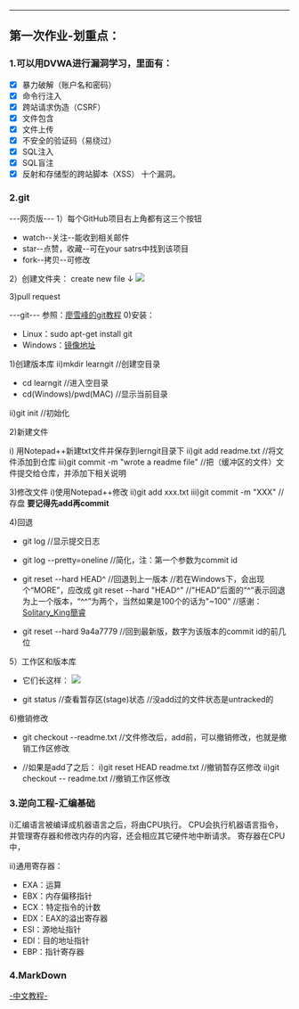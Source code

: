 ------------------------------------------------
## 第一次作业-划重点：

### 1.可以用DVWA进行漏洞学习，里面有：
- [x] 暴力破解（账户名和密码）
- [x] 命令行注入
- [x] 跨站请求伪造（CSRF）
- [x] 文件包含
- [x] 文件上传
- [x] 不安全的验证码（易绕过）
- [x] SQL注入
- [x] SQL盲注
- [x] 反射和存储型的跨站脚本（XSS）
十个漏洞。

### 2.git
---网页版---
1）每个GitHub项目右上角都有这三个按钮
- watch--关注--能收到相关邮件
- star--点赞，收藏--可在your satrs中找到该项目
- fork--拷贝--可修改

2）创建文件夹：
create new file
           ↓
![](http://i.stack.imgur.com/n3Wg3.gif)

3)pull request

---git---
参照：[廖雪峰的git教程](https://www.liaoxuefeng.com/wiki/0013739516305929606dd18361248578c67b8067c8c017b000)
0)安装：
- Linux：sudo apt-get install git
- Windows：[镜像地址](https://git-for-windows.github.io/)

1)创建版本库
ii)mkdir learngit    //创建空目录
- cd learngit          //进入空目录
- cd(Windows)/pwd(MAC)              //显示当前目录

ii)git init             //初始化

2)新建文件

i) 用Notepad++新建txt文件并保存到lerngit目录下
ii)git add readme.txt    //将文件添加到仓库
iii)git commit -m "wrote a readme file"   //把（缓冲区的文件）文件提交给仓库，并添加下相关说明

3)修改文件
i)使用Notepad++修改
ii)git add xxx.txt
iii)git commit -m "XXX"   //存盘
**要记得先add再commit**

4)回退

- git log      //显示提交日志
- git log --pretty=oneline       //简化，注：第一个参数为commit id

- git reset --hard HEAD^    //回退到上一版本
//若在Windows下，会出现个“MORE”，应改成 git reset --hard "HEAD^"
//"HEAD"后面的“^”表示回退为上一个版本，“^^”为两个，当然如果是100个的话为"~100"
 //感谢：[Solitary_King](http://blog.csdn.net/Solitary_King/article/details/73739636)[簡睿](http://jdev.tw/blog/4239/git-rest-hard-head-in-windows-cmd-exe)
- git reset --hard 9a4a7779  //回到最新版，数字为该版本的commit id的前几位

5）工作区和版本库
- 它们长这样：
![](https://cdn.webxueyuan.com/cdn/files/attachments/001384907702917346729e9afbf4127b6dfbae9207af016000/0)

- git status    //查看暂存区(stage)状态
//没add过的文件状态是untracked的

6)撤销修改
- git checkout --readme.txt   //文件修改后，add前，可以撤销修改，也就是撤销工作区修改

- //如果是add了之后：
i)git reset HEAD readme.txt  //撤销暂存区修改
ii)git checkout -- readme.txt  //撤销工作区修改



### 3.逆向工程-汇编基础

i)汇编语言被编译成机器语言之后，将由CPU执行。
CPU会执行机器语言指令，并管理寄存器和修改内存的内容，还会相应其它硬件地中断请求。
寄存器在CPU中，

ii)通用寄存器：
- EXA：运算
- EBX：内存偏移指针
- ECX：特定指令的计数
- EDX：EAX的溢出寄存器
- ESI：源地址指针
- EDI：目的地址指针
- EBP：指针寄存器

### 4.MarkDown
[-中文教程-](http://www.jianshu.com/p/q81RER)
